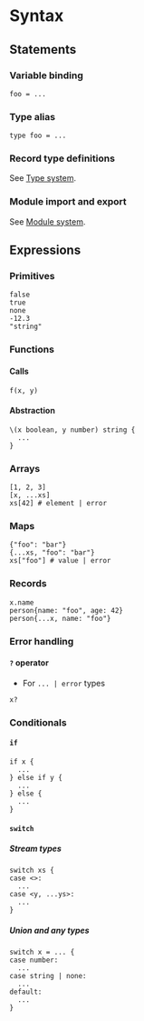 # Syntax

## Statements

### Variable binding

```
foo = ...
```

### Type alias

```
type foo = ...
```

### Record type definitions

See [Type system](type_system.md#records).

### Module import and export

See [Module system](module_system.md).

## Expressions

### Primitives

```
false
true
none
-12.3
"string"
```

### Functions

#### Calls

```
f(x, y)
```

#### Abstraction

```
\(x boolean, y number) string {
  ...
}
```

### Arrays

```
[1, 2, 3]
[x, ...xs]
xs[42] # element | error
```

### Maps

```
{"foo": "bar"}
{...xs, "foo": "bar"}
xs["foo"] # value | error
```

### Records

```
x.name
person{name: "foo", age: 42}
person{...x, name: "foo"}
```

### Error handling

#### `?` operator

- For `... | error` types

```
x?
```

### Conditionals

#### `if`

```
if x {
  ...
} else if y {
  ...
} else {
  ...
}
```

#### `switch`

##### Stream types

```
switch xs {
case <>:
  ...
case <y, ...ys>:
  ...
}
```

##### Union and any types

```
switch x = ... {
case number:
  ...
case string | none:
  ...
default:
  ...
}
```
